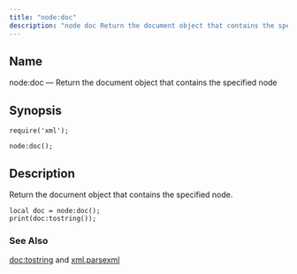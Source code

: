 ```yaml
---
title: "node:doc"
description: "node doc Return the document object that contains the specified node node doc Return the document object that contains the specified node Example 70 80 example doc tostring and xml parsexml..."
---
```


<a name="lua.ref.xml.node_doc"></a> 
## Name

node:doc — Return the document object that contains the specified node

<a name="idp19411072"></a> 
## Synopsis

`require('xml');`

`node:doc();`

<a name="idp19414032"></a> 
## Description

Return the document object that contains the specified node.

<a name="idp19415728"></a> 


```
local doc = node:doc();
print(doc:tostring());
```

<a name="idp19417376"></a> 
### See Also

[doc:tostring](/momentum/4/lua/ref-xml-doc-tostring) and [xml.parsexml](/momentum/4/lua/ref-xml-parsexml)